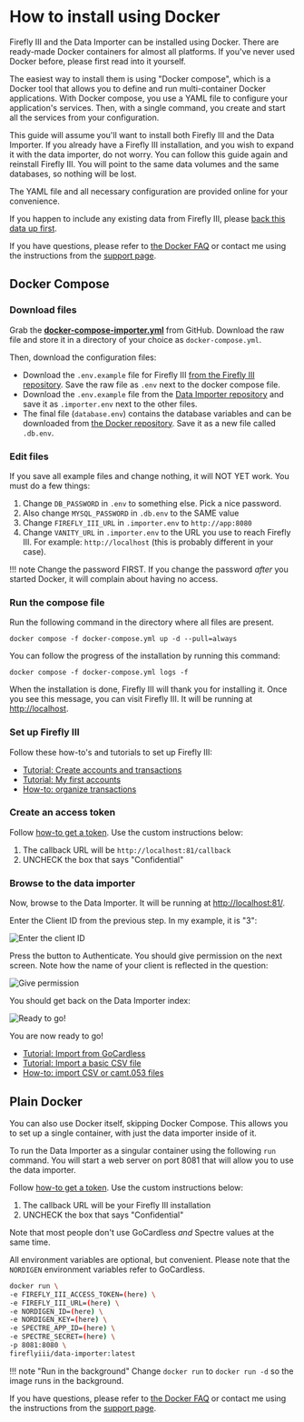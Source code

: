 # How to install using Docker

Firefly III and the Data Importer can be installed using Docker. There are ready-made Docker containers for almost all platforms. If you've never used Docker before, please first read into it yourself.

The easiest way to install them is using "Docker compose", which is a Docker tool that allows you to define and run multi-container Docker applications. With Docker compose, you use a YAML file to configure your application's services. Then, with a single command, you create and start all the services from your configuration.

This guide will assume you'll want to install both Firefly III and the Data Importer. If you already have a Firefly III installation, and you wish to expand it with the data importer, do not worry. You can follow this guide again and reinstall Firefly III. You will point to the same data volumes and the same databases, so nothing will be lost.

The YAML file and all necessary configuration are provided online for your convenience.

If you happen to include any existing data from Firefly III, please [back this data up first](../../firefly-iii/advanced/backup.md).

If you have questions, please refer to [the Docker FAQ](../../../references/faq/docker.md) or contact me using the instructions from the [support page](../../../explanation/support.md).

## Docker Compose

### Download files

Grab the **[docker-compose-importer.yml](https://raw.githubusercontent.com/firefly-iii/docker/main/docker-compose-importer.yml)** from GitHub. Download the raw file and store it in a directory of your choice as `docker-compose.yml`.

Then, download the configuration files:

- Download the `.env.example` file for Firefly III [from the Firefly III repository](https://raw.githubusercontent.com/firefly-iii/firefly-iii/main/.env.example). Save the raw file as `.env` next to the docker compose file.
- Download the `.env.example` file from the [Data Importer repository](https://raw.githubusercontent.com/firefly-iii/data-importer/main/.env.example) and save it as `.importer.env` next to the other files.
- The final file (`database.env`) contains the database variables and can be downloaded from [the Docker repository](https://raw.githubusercontent.com/firefly-iii/docker/main/database.env). Save it as a new file called `.db.env`.

### Edit files

If you save all example files and change nothing, it will NOT YET work. You must do a few things:

1. Change `DB_PASSWORD` in `.env` to something else. Pick a nice password.
2. Also change `MYSQL_PASSWORD` in `.db.env` to the SAME value
3. Change `FIREFLY_III_URL` in `.importer.env` to `http://app:8080`
4. Change `VANITY_URL` in `.importer.env` to the URL you use to reach Firefly III. For example: `http://localhost` (this is probably different in your case).

!!! note
    Change the password FIRST. If you change the password *after* you started Docker, it will complain about having no access.

### Run the compose file

Run the following command in the directory where all files are present.

```text
docker compose -f docker-compose.yml up -d --pull=always
```

You can follow the progress of the installation by running this command:

```text
docker compose -f docker-compose.yml logs -f
```

When the installation is done, Firefly III will thank you for installing it. Once you see this message, you can visit Firefly III. It will be running at [http://localhost](http://localhost).

### Set up Firefly III

Follow these how-to's and tutorials to set up Firefly III:

- [Tutorial: Create accounts and transactions](../../../tutorials/finances/first-steps.md)
- [Tutorial: My first accounts](../../../tutorials/finances/first-accounts.md)
- [How-to: organize transactions](../../firefly-iii/finances/transactions.md)

### Create an access token

Follow [how-to get a token](../../firefly-iii/features/api.md). Use the custom instructions below:

1. The callback URL will be `http://localhost:81/callback`
2. UNCHECK the box that says "Confidential"

### Browse to the data importer

Now, browse to the Data Importer. It will be running at [http://localhost:81/](http://localhost:81/).

Enter the Client ID from the previous step. In my example, it is "3":

![Enter the client ID](../../../images/how-to/data-importer/installation/enter_id.png)

Press the button to Authenticate. You should give permission on the next screen. Note how the name of your client is reflected in the question:

![Give permission](../../../images/how-to/data-importer/installation/give_permission.png)

You should get back on the Data Importer index:

![Ready to go!](../../../images/how-to/data-importer/installation/ready_to_go.png)

You are now ready to go!

- [Tutorial: Import from GoCardless](../../../tutorials/data-importer/gocardless.md)
- [Tutorial: Import a basic CSV file](../../../tutorials/data-importer/csv.md)
- [How-to: import CSV or camt.053 files](../import/csv.md)

## Plain Docker

You can also use Docker itself, skipping Docker Compose. This allows you to set up a single container, with just the data importer inside of it.

To run the Data Importer as a singular container using the following `run` command. You will start a web server on port 8081 that will allow you to use the data importer.

Follow [how-to get a token](../../firefly-iii/features/api.md). Use the custom instructions below:

1. The callback URL will be your Firefly III installation
2. UNCHECK the box that says "Confidential"

Note that most people don't use GoCardless *and* Spectre values at the same time.

All environment variables are optional, but convenient. Please note that the `NORDIGEN` environment variables refer to GoCardless.

```bash
docker run \
-e FIREFLY_III_ACCESS_TOKEN=(here) \
-e FIREFLY_III_URL=(here) \
-e NORDIGEN_ID=(here) \
-e NORDIGEN_KEY=(here) \
-e SPECTRE_APP_ID=(here) \
-e SPECTRE_SECRET=(here) \
-p 8081:8080 \
fireflyiii/data-importer:latest

```

!!! note "Run in the background"
    Change `docker run` to `docker run -d` so the image runs in the background.

If you have questions, please refer to [the Docker FAQ](../../../references/faq/docker.md) or contact me using the instructions from the [support page](../../../explanation/support.md).
